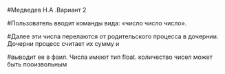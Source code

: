 #Медведев Н.А .Вариант 2

#Пользователь вводит команды вида: «число число число<endine>». 

#Далее эти числа перелаются от родительского процесса в дочернии. Дочерни процесс считает их сумму и

#выводит ее в фаил. Числа имеют тип float. количество чисел может быть пооизвольным
